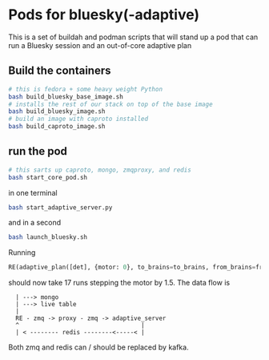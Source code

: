 # Pods for bluesky(-adaptive)

This is a set of buildah and podman scripts that will stand up a pod that
can run a Bluesky session and an out-of-core adaptive plan

## Build the containers

```sh
# this is fedora + some heavy weight Python
bash build_bluesky_base_image.sh
# installs the rest of our stack on top of the base image
bash build_bluesky_image.sh
# build an image with caproto installed
bash build_caproto_image.sh
```

## run the pod

```sh
# this sarts up caproto, mongo, zmqproxy, and redis
bash start_core_pod.sh
```

in one terminal

```sh
bash start_adaptive_server.py
```

and in a second

```sh
bash launch_bluesky.sh
```


Running

```python
RE(adaptive_plan([det], {motor: 0}, to_brains=to_brains, from_brains=from_brains))
```

should now take 17 runs stepping the motor by 1.5.  The data flow is

```
  | ---> mongo
  | ---> live table
  |
  RE - zmq -> proxy - zmq -> adaptive_server
  ^                                  |
  | < -------- redis --------<-----< |

```

Both zmq and redis can / should be replaced by kafka.
